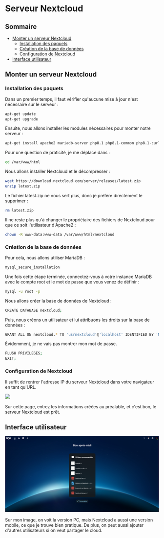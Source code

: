 # Serveur Nextcloud

## Sommaire

- [Monter un serveur Nextcloud](#monter-un-serveur-nextcloud)
  - [Installation des paquets](#installation-des-paquets)
  - [Création de la base de données](#création-de-la-base-de-données)
  - [Configuration de Nextcloud](#configuration-de-nextcloud)
- [Interface utilisateur](#interface-utilisateur)

## Monter un serveur Nextcloud

### Installation des paquets

Dans un premier temps, il faut vérifier qu'aucune mise à jour n'est nécessaire sur le serveur :

```bash
apt-get update
apt-get upgrade
```

Ensuite, nous allons installer les modules nécessaires pour monter notre serveur :

```bash
apt-get install apache2 mariadb-server php8.1 php8.1-common php8.1-curl php8.1-gd php8.1-intl php8.1-mbstring php8.1-xmlrpc php8.1-mysql php8.1-xml php8.1-cli php8.1-zip wget unzip
```

Pour une question de praticité, je me déplace dans :

```bash
cd /var/www/html
```

Nous allons installer Nextcloud et le décompresser :

```bash
wget https://download.nextcloud.com/server/releases/latest.zip
unzip latest.zip
```

Le fichier latest.zip ne nous sert plus, donc je préfère directement le supprimer :

```bash
rm latest.zip
```

Il ne reste plus qu'à changer le propriétaire des fichiers de Nextcloud pour que ce soit l'utilisateur d'Apache2 :

```bash
chown -R www-data:www-data /var/www/html/nextcloud
```

### Création de la base de données

Pour cela, nous allons utiliser MariaDB :

```bash
mysql_secure_installation
```

Une fois cette étape terminée, connectez-vous à votre instance MariaDB avec le compte root et le mot de passe que vous venez de définir :

```bash
mysql -u root -p
```

Nous allons créer la base de données de Nextcloud :

```bash
CREATE DATABASE nextcloud;
```

Puis, nous créons un utilisateur et lui attribuons les droits sur la base de données :

```bash
GRANT ALL ON nextcloud.* TO 'usrnextcloud'@'localhost' IDENTIFIED BY 'MOT_DE_PASSE';
```

Évidemment, je ne vais pas montrer mon mot de passe.

```bash
FLUSH PRIVILEGES;
EXIT;
```

### Configuration de Nextcloud

Il suffit de rentrer l'adresse IP du serveur Nextcloud dans votre navigateur en tant qu'URL.

![](https://www.it-connect.fr/wp-content-itc/uploads/2023/03/Installer-Nextcloud-sur-Debian-11-Etape-1.jpg)

Sur cette page, entrez les informations créées au préalable, et c'est bon, le serveur Nextcloud est prêt.

## Interface utilisateur

![](../image/interfaceclientnextcloud.png)

Sur mon image, on voit la version PC, mais Nextcloud a aussi une version mobile, ce que je trouve bien pratique.
De plus, on peut aussi ajouter d'autres utilisateurs si on veut partager le cloud.